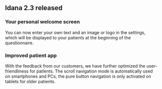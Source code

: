 ## Idana 2.3 released

### Your personal welcome screen

You can now enter your own text and an image or logo in the settings, which will be displayed to your patients at the beginning of the questionnaire.

### Improved patient app

With the feedback from our customers, we have further optimized the user-friendliness for patients. The scroll navigation mode is automatically used on smartphones and PCs, the pure button navigation is only activated on tablets for older patients.
